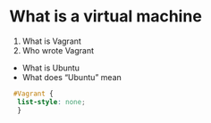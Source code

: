 # What is a virtual machine
1. What is Vagrant
2. Who wrote Vagrant
*  What is Ubuntu
*  What does “Ubuntu” mean
```css 
 #Vagrant {
  list-style: none;
  }
```

